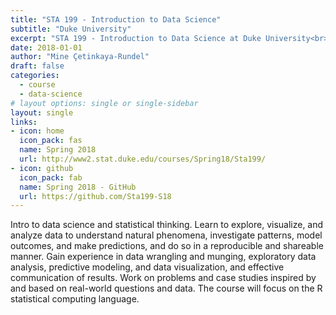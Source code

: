 ```yaml
---
title: "STA 199 - Introduction to Data Science"
subtitle: "Duke University"
excerpt: "STA 199 - Introduction to Data Science at Duke University<br><br>Taught in Spring 2018"
date: 2018-01-01
author: "Mine Çetinkaya-Rundel"
draft: false
categories:
  - course
  - data-science
# layout options: single or single-sidebar
layout: single  
links:
- icon: home
  icon_pack: fas
  name: Spring 2018
  url: http://www2.stat.duke.edu/courses/Spring18/Sta199/
- icon: github
  icon_pack: fab
  name: Spring 2018 - GitHub
  url: https://github.com/Sta199-S18
---
```


Intro to data science and statistical thinking. Learn to explore, visualize, and analyze data to understand natural phenomena, investigate patterns, model outcomes, and make predictions, and do so in a reproducible and shareable manner. Gain experience in data wrangling and munging, exploratory data analysis, predictive modeling, and data visualization, and effective communication of results. Work on problems and case studies inspired by and based on real-world questions and data. The course will focus on the R statistical computing language.
